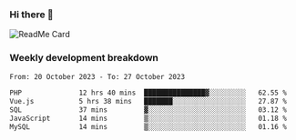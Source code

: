 ### Hi there 👋

<!--
**itzcy/itzcy** is a ✨ _special_ ✨ repository because its `README.md` (this file) appears on your GitHub profile.

Here are some ideas to get you started:

- 🔭 I’m currently working on ...
- 🌱 I’m currently learning ...
- 👯 I’m looking to collaborate on ...
- 🤔 I’m looking for help with ...
- 💬 Ask me about ...
- 📫 How to reach me: ...
- 😄 Pronouns: ...
- ⚡ Fun fact: ...
-->
![ReadMe Card](https://github-readme-stats.vercel.app/api?username=itzcy&show_icons=true&title_color=2d3198&icon_color=797cb8&text_color=24292e&bg_color=f6f8fa)

### Weekly development breakdown
<!--START_SECTION:waka-->

```txt
From: 20 October 2023 - To: 27 October 2023

PHP              12 hrs 40 mins  ███████████████▓░░░░░░░░░   62.55 %
Vue.js           5 hrs 38 mins   ███████░░░░░░░░░░░░░░░░░░   27.87 %
SQL              37 mins         ▓░░░░░░░░░░░░░░░░░░░░░░░░   03.12 %
JavaScript       14 mins         ▒░░░░░░░░░░░░░░░░░░░░░░░░   01.18 %
MySQL            14 mins         ▒░░░░░░░░░░░░░░░░░░░░░░░░   01.16 %
```

<!--END_SECTION:waka-->
